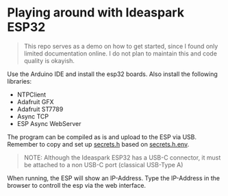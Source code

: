 # Playing around with Ideaspark ESP32

> This repo serves as a demo on how to get started, since I found only limited documentation online.
> I do not plan to maintain this and code quality is okayish.

Use the Arduino IDE and install the esp32 boards. Also install the following libraries:
- NTPClient
- Adafruit GFX
- Adafruit ST7789
- Async TCP
- ESP Async WebServer

The program can be compiled as is and upload to the ESP via USB.
Remember to copy and set up [secrets.h](./secrets.h) based on [secrets.h.env](./secrets.h.env).

> NOTE: Although the Ideaspark ESP32 has a USB-C connector, it must be attached to a non USB-C port (classical USB-Type A)

When running, the ESP will show an IP-Address.
Type the IP-Address in the browser to controll the esp via the web interface.

